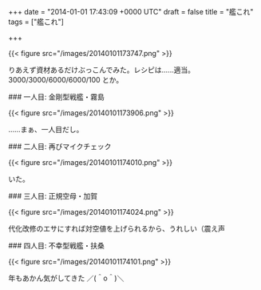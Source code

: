 
+++
date = "2014-01-01 17:43:09 +0000 UTC"
draft = false
title = "艦これ"
tags = ["艦これ"]

+++


{{< figure src="/images/20140101173747.png"  >}}

りあえず資材あるだけぶっこんでみた。レシピは……適当。3000/3000/6000/6000/100 とか。

<div class="section">
    ### 一人目: 金剛型戦艦・霧島
    

{{< figure src="/images/20140101173906.png"  >}}

……まぁ、一人目だし。

</div>
<div class="section">
    ### 二人目: 再びマイクチェック
    

{{< figure src="/images/20140101174010.png"  >}}

いた。

</div>
<div class="section">
    ### 三人目: 正規空母・加賀
    

{{< figure src="/images/20140101174024.png"  >}}

代化改修のエサにすれば対空値を上げられるから、うれしい（震え声

</div>
<div class="section">
    ### 四人目: 不幸型戦艦・扶桑
    

{{< figure src="/images/20140101174101.png"  >}}

年もあかん気がしてきた ／(＾o＾)＼

</div>

